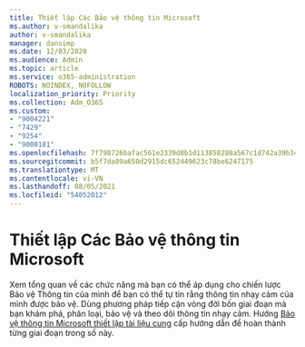 ```yaml
---
title: Thiết lập Các Bảo vệ thông tin Microsoft
ms.author: v-smandalika
author: v-smandalika
manager: dansimp
ms.date: 12/03/2020
ms.audience: Admin
ms.topic: article
ms.service: o365-administration
ROBOTS: NOINDEX, NOFOLLOW
localization_priority: Priority
ms.collection: Adm_O365
ms.custom:
- "9004221"
- "7429"
- "9254"
- "9000181"
ms.openlocfilehash: 7f798726bafac561e2339d8b1d113858288a567c1d742a39b34cb86731a68b68
ms.sourcegitcommit: b5f7da89a650d2915dc652449623c78be6247175
ms.translationtype: MT
ms.contentlocale: vi-VN
ms.lasthandoff: 08/05/2021
ms.locfileid: "54052012"
---
```

# <a name="set-up-microsoft-information-protection"></a>Thiết lập Các Bảo vệ thông tin Microsoft

Xem tổng quan về các chức năng mà bạn có thể áp dụng cho chiến lược Bảo vệ Thông tin của mình để bạn có thể tự tin rằng thông tin nhạy cảm của mình được bảo vệ. Dùng phương pháp tiếp cận vòng đời bốn giai đoạn mà bạn khám phá, phân loại, bảo vệ và theo dõi thông tin nhạy cảm. Hướng [Bảo vệ thông tin Microsoft thiết lập tài liệu cung](https://go.microsoft.com/fwlink/?linkid=2146619) cấp hướng dẫn để hoàn thành từng giai đoạn trong số này.
